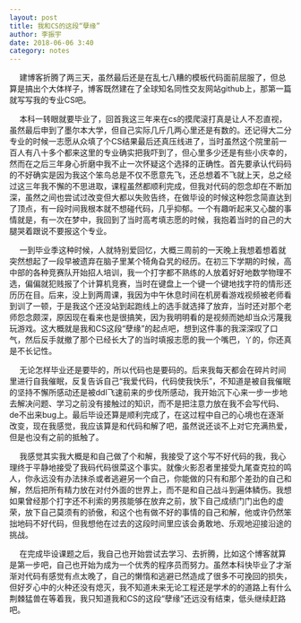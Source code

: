 ```yaml
---
layout: post
title: 我和CS的这段“孽缘”
author: 李振宇
date: 2018-06-06 3:40
category: notes
---
```

&emsp;    建博客折腾了两三天，虽然最后还是在乱七八糟的模板代码面前屈服了，但总算是搞出个大体样子，博客既然建在了全球知名同性交友网站github上，那第一篇就写写我的专业CS吧。

&emsp;    本科一转眼就要毕业了，回首我这三年来在cs的摸爬滚打真是让人不忍直视，虽然最后申到了墨尔本大学，但自己实际几斤几两心里还是有数的。还记得大二分专业的时候一志愿从众填了个CS结果最后还真压线进了，当时虽然这个院里前一百人有八十多个都来这里的专业确实把我吓到了，但心里多少还是有些小庆幸的，然而在之后三年身心折磨中我不止一次怀疑这个选择的正确性。首先要承认代码码的不好确实是因为我这个笨鸟总是不仅不愿意先飞，还总想着不飞就上天，总之经过这三年我不懈的不思进取，课程虽然都顺利完成，但我对代码的怨念却在不断加深，虽然之间也尝试过改变但大都以失败告终，在做毕设的时候这种怨念简直达到了顶点，有一段时间我根本就不想碰代码，几乎抑郁。一个有趣听起来又心酸的事情就是，有一次在梦中，我回到了当时高考填志愿的时候，我抱着当时的自己的大腿哭着跟说不要报这个专业。

&emsp;    一到毕业季这种时候，人就特别爱回忆，大概三周前的一天晚上我想着想着就突然想起了一段早被遗弃在脑子里某个犄角旮旯的经历。在初三下学期的时候，高中部的各种竞赛队开始招人培训，我一个打字都不熟练的人放着好好地数学物理不选，偏偏就犯贱报了个计算机竞赛，当时在键盘上一个键一个键地找字符的情形还历历在目。后来，没上到两周课，我因为中午休息时间在机房看游戏视频被老师看到训了一顿，于是我这个还没站到起跑线上的选手就选择了放弃，当时还对那个老师怨念颇深，原因现在看来也是很搞笑，因为我明明看的是视频而她却当众污蔑我玩游戏。这大概就是我和CS这段“孽缘”的起点吧，想到这件事的我深深叹了口气，然后反手就撤了那个已经长大了的当时填报志愿的我一个嘴巴，丫的，你还真是不长记性。

&emsp;    无论怎样毕业还是要毕的，所以代码也是要码的。后来我每天都会在碎片时间里进行自我催眠，反复告诉自己“我爱代码，代码使我快乐”，不知道是被自我催眠的坚持不懈所感动还是被ddl飞速前来的步伐所感动，我开始沉下心来一步一步地去解决问题、学习之前没有接触过的知识，而不是把注意力放在我不会写代码、de不出来bug上。最后毕设还算是顺利完成了，在这过程中自己的心境也在逐渐改变，现在我感觉，我应该算是和代码和解了吧，虽然说还谈不上对它充满热爱，但是也没有之前的抵触了。

&emsp;    我感觉其实我大概是和自己做了个和解，我接受了这个写不好代码的我，我心理终于平静地接受了我码代码很菜这个事实。就像火影忍者里接受九尾查克拉的鸣人，你永远没有办法抹杀或者逃避另一个自己，你能做的只有和那个差劲的自己和解，然后把所有精力放在对付外面的世界上，而不是和自己战斗到遍体鳞伤。我想如果曾经那个打字还不利索的男孩能够在放弃之前，放下自己成绩门门出色的虚荣，放下自己莫须有的骄傲，和这个也有做不好的事情的自己和解，他或许仍然笨拙地码不好代码，但我想他在过去的这段时间里应该会勇敢地、乐观地迎接沿途的挑战。

&emsp;    在完成毕设课题之后，我自己也开始尝试去学习、去折腾，比如这个博客就算是第一步吧，自己也开始为成为一个优秀的程序员而努力。虽然本科快毕业了才渐渐对代码有感觉有点太晚了，自己的懒惰和逃避已然造成了很多不可挽回的损失，但好歹心中的火种还没有熄灭，我不知道未来无论工程还是学术的的道路上有什么荆棘猛兽在等着我，我只知道我和CS的这段“孽缘”还远没有结束，低头继续赶路吧。